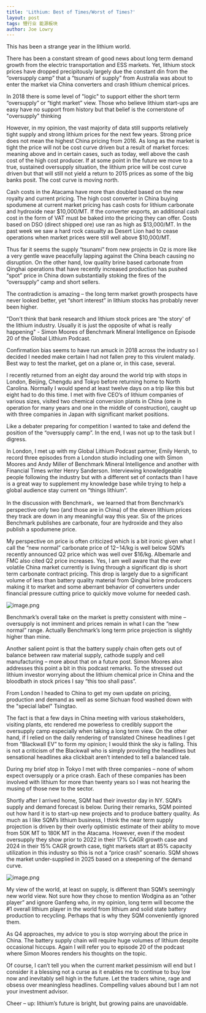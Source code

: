 ```yaml
---
title: 'Lithium: Best of Times/Worst of Times?'
layout: post
tags: 锂行业 能源板块
author: Joe Lowry
---
```

This has been a strange year in the lithium world.

There has been a constant stream of good news about long term demand growth from the electric transportation and ESS markets. Yet, lithium stock prices have dropped precipitously largely due the constant din from the “oversupply camp” that a “tsunami of supply” from Australia was about to enter the market via China converters and crash lithium chemical prices.

In 2018 there is some level of "logic" to support either the short term “oversupply” or “tight market” view. Those who believe lithium start-ups are easy have no support from history but that belief is the cornerstone of "oversupply" thinking

However, in my opinion, the vast majority of data still supports relatively tight supply and strong lithium prices for the next few years. Strong price does not mean the highest China pricing from 2016. As long as the market is tight the price will not be cost curve driven but a result of market forces: meaning above and in certain cases, such as today, well above the cash cost of the high cost producer. If at some point in the future we move to a true, sustained oversupply situation, the lithium price will be cost curve driven but that will still not yield a return to 2015 prices as some of the big banks posit. The cost curve is moving north.

Cash costs in the Atacama have more than doubled based on the new royalty and current pricing. The high cost converter in China buying spodumene at current market pricing has cash costs for lithium carbonate and hydroxide near \$10,000/MT. If the converter exports, an additional cash cost in the form of VAT must be baked into the pricing they can offer. Costs based on DSO (direct shipped ore) use ran as high as \$13,000/MT. In the past week we saw a hard rock casualty as Desert Lion had to cease operations when market prices were still well above $10,000/MT.

Thus far it seems the supply “tsunami” from new projects in Oz is more like a very gentle wave peacefully lapping against the China beach causing no disruption. On the other hand, low quality brine based carbonate from Qinghai operations that have recently increased production has pushed “spot” price in China down substantially stoking the fires of the “oversupply” camp and short sellers.

The contradiction is amazing – the long term market growth prospects have never looked better, yet “short interest” in lithium stocks has probably never been higher.

"Don't think that bank research and lithium stock prices are 'the story' of the lithium industry. Usually it is just the opposite of what is really happening" - Simon Moores of Benchmark Mineral Intelligence on Episode 20 of the Global Lithium Podcast.

Confirmation bias seems to have run amuck in 2018 across the industry so I decided I needed make certain I had not fallen prey to this virulent malady. Best way to test the market, get on a plane or, in this case, several.

I recently returned from an eight day around the world trip with stops in London, Beijing, Chengdu and Tokyo before returning home to North Carolina. Normally I would spend at least twelve days on a trip like this but eight had to do this time. I met with five CEO’s of lithium companies of various sizes, visited two chemical conversion plants in China (one in operation for many years and one in the middle of construction), caught up with three companies in Japan with significant market positions.

Like a debater preparing for competition I wanted to take and defend the position of the “oversupply camp”. In the end, I was not up to the task but I digress.

In London, I met up with my Global Lithium Podcast partner, Emily Hersh, to record three episodes from a London studio including one with Simon Moores and Andy Miller of Benchmark Mineral Intelligence and another with Financial Times writer Henry Sanderson. Interviewing knowledgeable people following the industry but with a different set of contacts than I have is a great way to supplement my knowledge base while trying to help a global audience stay current on “things lithium”.

In the discussion with Benchmark，we learned that from Benchmark’s perspective only two (and those are in China) of the eleven lithium prices they track are down in any meaningful way this year. Six of the prices Benchmark publishes are carbonate, four are hydroxide and they also publish a spodumene price.

My perspective on price is often criticized which is a bit ironic given what I call the “new normal” carbonate price of $12-$14/kg is well below SQM’s recently announced Q2 price which was well over $16/kg. Albemarle and FMC also cited Q2 price increases. Yes, I am well aware that the ever volatile China market currently is living through a significant dip is short term carbonate contract pricing. This drop is largely due to a significant volume of less than battery quality material from Qinghai brine producers making it to market and some aberrant behavior of converters under financial pressure cutting price to quickly move volume for needed cash.

![image.png](https://upload-images.jianshu.io/upload_images/8031739-b72b45e458c2bd9c.png?imageMogr2/auto-orient/strip%7CimageView2/2/w/1240)

Benchmark’s overall take on the market is pretty consistent with mine – oversupply is not imminent and prices remain in what I can the “new normal” range. Actually Benchmark’s long term price projection is slightly higher than mine.

Another salient point is that the battery supply chain often gets out of balance between raw material supply, cathode supply and cell manufacturing – more about that on a future post. Simon Moores also addresses this point a bit in this podcast remarks. To the stressed out lithium investor worrying about the lithium chemical price in China and the bloodbath in stock prices I say “this too shall pass”.

From London I headed to China to get my own update on pricing, production and demand as well as some Sichuan food washed down with the "special label" Tsingtao.

The fact is that a few days in China meeting with various stakeholders, visiting plants, etc rendered me powerless to credibly support the oversupply camp especially when taking a long term view. On the other hand, if I relied on the daily rendering of translated Chinese headlines I get from “Blackwall EV” to form my opinion; I would think the sky is falling. This is not a criticism of the Blackwall who is simply providing the headlines but sensational headlines aka clickbait aren’t intended to tell a balanced tale.

During my brief stop in Tokyo I met with three companies – none of whom expect oversupply or a price crash. Each of these companies has been involved with lithium for more than twenty years so I was not hearing the musing of those new to the sector.

Shortly after I arrived home, SQM had their investor day in NY. SQM’s supply and demand forecast is below. During their remarks, SQM pointed out how hard it is to start-up new projects and to produce battery quality. As much as I like SQM’s lithium business, I think the near term supply projection is driven by their overly optimistic estimate of their ability to move from 50K MT to 180K MT in the Atacama. However, even if the modest oversupply they show prior to 2022 in their 17% CAGR growth case and 2024 in their 15% CAGR growth case, tight markets start at 85% capacity utilization in this industry so this is not a “price crash” scenario. SQM shows the market under-supplied in 2025 based on a steepening of the demand curve.

![image.png](https://upload-images.jianshu.io/upload_images/8031739-f942c0af7e1efbde.png?imageMogr2/auto-orient/strip%7CimageView2/2/w/1240)

My view of the world, at least on supply, is different than SQM’s seemingly new world view. Not sure how they chose to mention Wodgina as an “other player” and ignore Ganfeng who, in my opinion, long term will become the #1 overall lithium player in the world from lithium and solid state battery production to recycling. Perhaps that is why they SQM conveniently ignored them.

As Q4 approaches, my advice to you is stop worrying about the price in China. The battery supply chain will require huge volumes of lithium despite occasional hiccups. Again I will refer you to episode 20 of the podcast where Simon Moores renders his thoughts on the topic.

Of course, I can’t tell you when the current market pessimism will end but I consider it a blessing not a curse as it enables me to continue to buy low now and inevitably sell high in the future. Let the traders whine, rage and obsess over meaningless headlines. Compelling values abound but I am not your investment advisor.

Cheer – up: lithium’s future is bright, but growing pains are unavoidable.